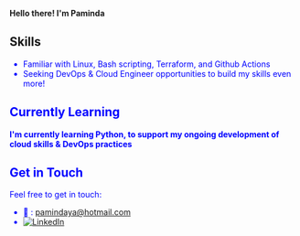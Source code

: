 **Hello there! I'm Paminda**

## Skills

<span style="color:blue">

- Familiar with Linux, Bash scripting, Terraform, and Github Actions
- Seeking DevOps & Cloud Engineer opportunities to build my skills even more!

## Currently Learning

<span style="color:blue">**I'm currently learning Python, to support my ongoing development of cloud skills & DevOps practices**</span>

## Get in Touch

Feel free to get in touch:

- :e-mail: : pamindaya@hotmail.com
- [![LinkedIn](https://img.shields.io/badge/LinkedIn-Connect-blue?style=social&logo=linkedin)](https://www.linkedin.com/in/pamindakw)
